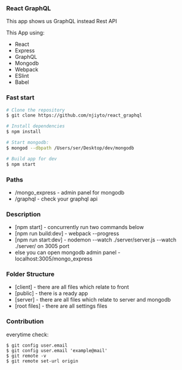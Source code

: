 ### React GraphQL

This app shows us GraphQL instead Rest API

This App using:

* React
* Express
* GraphQL
* Mongodb
* Webpack
* ESlint
* Babel

### Fast start
```sh
# Clone the repository
$ git clone https://github.com/njiyto/react_graphql

# Install dependencies
$ npm install

# Start mongodb:
$ mongod --dbpath /Users/ser/Desktop/dev/mongodb

# Build app for dev
$ npm start
```

### Paths
* /mongo_express - admin panel for mongodb
* /graphql - check your graphql api

### Description
* [npm start] - concurrently run two commands below
* [npm run build:dev] - webpack --progress
* [npm run start:dev] -  nodemon --watch ./server/server.js --watch ./server/ on 3005 port
* else you can open mongodb admin panel - localhost:3005/mongo_express

### Folder Structure
* [client] - there are all files which relate to front
* [public] - there is a ready app
* [server] - there are all files which relate to server and mongodb
* [root files] - there are all settings files

### Contribution
everytime check:
```
$ git config user.email
$ git config user.email 'example@mail'
$ git remote -v
$ git remote set-url origin
```